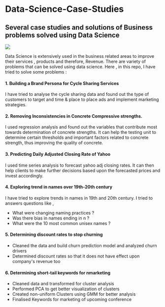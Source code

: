 # Data-Science-Case-Studies
## Several case studies and solutions of Business problems solved using Data Science

<img src ="https://storage.googleapis.com/twg-content/original_images/_Gifs_Collections_Digital_Marketing.gif"></img>

Data Science is extensively used in the business related areas to improve their services , products and therefore, Revenue.
There are variety of problems that can be solved using data science. Here , in this repo, I have tried to solve some problems :

#### 1. Building a Brand Persona for Cycle Sharing Services
I have tried to analyse the cycle sharing data and found out the type of customers to target and time & place to 
place ads and implement marketing strategies.

#### 2. Removing Inconsistencies in Concrete Compressive strengths.
I used regression analysis and found out the variables that contribute most towards determination of concrete strengths.
It can help the testing unit to determine certain thresholds and important factors related to concrete strength, thus improving the quality of concrete.

#### 3. Predicting Daily Adjusted Closing Rate of Yahoo
I used time series analysis to forecast yahoo adj closing rates.
It can then help clients to make further decisions based upon the forecasted prices and invest accordingly.

#### 4. Exploring trend in names over 19th-20th century
I have tried to explore trends in names in 19th and 20th century. I tried to answers questions like ,
- What were changing naming practices ? 
- Was there bias in names ending in n ?
- What were the 10 most common unisex names ?

#### 5. Determining discount rates to stop churning

- Cleaned the data and build churn prediction model and analyzed churn drivers
- Determined discount rates so that it does not have effect upon company's revenue too

#### 6. Determining short-tail keywords for nmarketing

- Cleaned data and transformed for cluster analysis
- Performed PCA to get better visualization of clusters
- Created non-uniform Clusters using GMM for better analysis
- Finalised Keywords for marketing of upcoming conference

